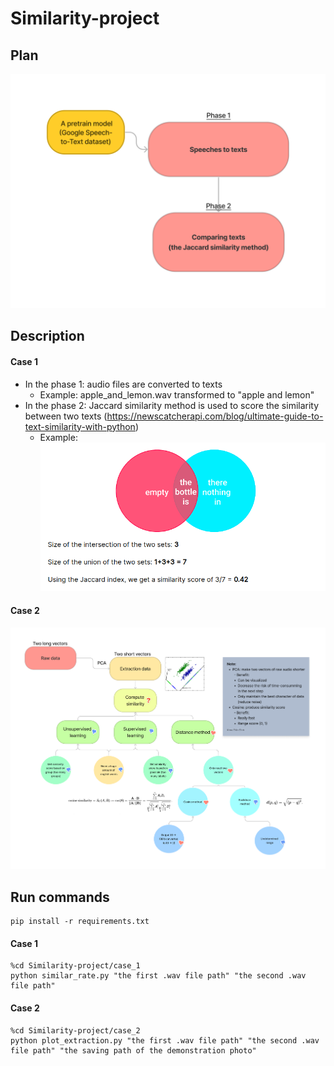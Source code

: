 # Similarity-project
## Plan
![alt text](https://github.com/tdkhoa1212/Similarity-project/blob/main/images/diagram.png)

## Description
#### Case 1
- In the phase 1: audio files are converted to texts
    - Example: apple_and_lemon.wav transformed to "apple and lemon"
- In the phase 2: Jaccard similarity method is used to score the similarity between two texts
(https://newscatcherapi.com/blog/ultimate-guide-to-text-similarity-with-python)
    - Example: ![alt text](https://github.com/tdkhoa1212/Similarity-project/blob/main/images/matric.png)

#### Case 2
![alt text](https://github.com/tdkhoa1212/Similarity-project/blob/main/images/similarity.png)

## Run commands
    pip install -r requirements.txt

#### Case 1
    %cd Similarity-project/case_1
    python similar_rate.py "the first .wav file path" "the second .wav file path"

#### Case 2
    %cd Similarity-project/case_2
    python plot_extraction.py "the first .wav file path" "the second .wav file path" "the saving path of the demonstration photo"

